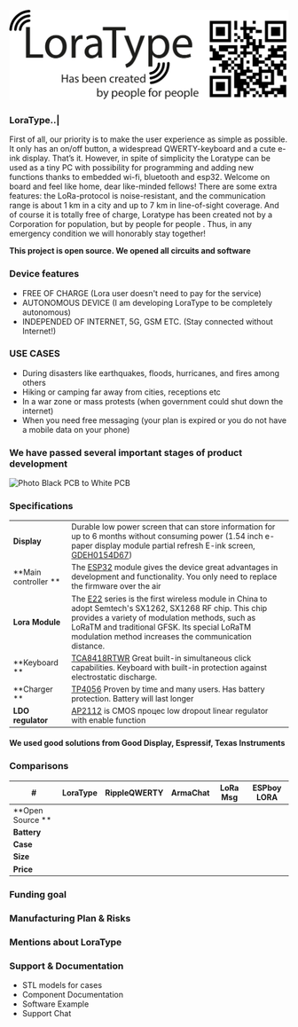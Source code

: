 [![LoraType](https://github.com/AutomationArt/LoraType/blob/main/lib/LoraType.png?raw=true "LoraType")](https://github.com/AutomationArt/LoraType/blob/main/lib/LoraType.png?raw=true "LoraType")

### LoraType..|
First of all, our priority is to make the user experience as simple as possible. It only has an on/off button, a widespread QWERTY-keyboard and a cute e-ink display. That’s it. However, in spite of simplicity the Loratype can be used as a tiny PC with possibility for programming and adding new functions thanks to embedded wi-fi, bluetooth and esp32. Welcome on board and feel like home, dear like-minded fellows! There are some extra features: the LoRa-protocol is noise-resistant, and the communication range is about 1 km in a city and up to 7 km in line-of-sight coverage. And of course it is totally free of charge, Loratype has been created not by a Corporation for population, but by people for people . Thus, in any emergency condition we will honorably stay together!


**This project is open source. We opened all circuits and software**

### Device features

- FREE OF CHARGE (Lora user doesn't need to pay for the service)
- AUTONOMOUS DEVICE (I am developing LoraType to be completely autonomous)
- INDEPENDED OF INTERNET, 5G, GSM ETC. (Stay connected without Internet!)

### USE CASES

- During disasters like earthquakes, floods, hurricanes, and fires among others
- Hiking or camping far away from cities, receptions etc
- In a war zone or mass protests (when government could shut down the internet)
- When you need free messaging (your plan is expired or you do not have a mobile data on your phone)

### We have passed several important stages of product development

![Photo Black PCB to White PCB](http:// "Photo Black to White")

### Specifications

|   |   |
| ------------ | ------------ |
| **Display**  | Durable low power screen that can store information for up to 6 months without consuming power (1.54 inch e-paper display module partial refresh E-ink screen, [GDEH0154D67](https://www.good-display.com/product/1.54-inch-e-paper-display-module-partial-refresh-E-ink-screen,-GDEH0154D67-208.html "GDEH0154D67"))   |
| **Main controller ** | The [ESP32](https://www.espressif.com/sites/default/files/documentation/esp32-wroom-32e_esp32-wroom-32ue_datasheet_en.pdf "ESP32") module gives the device great advantages in development and functionality. You only need to replace the firmware over the air   |
| **Lora Module**  | The [E22](https://www.ebyte.com/en/product-view-news.aspx?id=437 "E22") series is the first wireless module in China to adopt Semtech's SX1262, SX1268 RF chip. This chip provides a variety of modulation methods, such as LoRaTM and traditional GFSK. Its special LoRaTM modulation method increases the communication distance.    |
| **Keyboard ** | [TCA8418RTWR](https://www.ti.com/product/TCA8418/part-details/TCA8418RTWR "TCA8418RTWR") Great built-in simultaneous click capabilities. Keyboard with built-in protection against electrostatic discharge.   |
| **Charger **| [TP4056](http://www.tp4056.com/datasheet/ "TP4056") Proven by time and many users. Has battery protection. Battery will last longer |
| **LDO regulator**  | [AP2112](https://www.digikey.com/en/products/detail/diodes-incorporated/AP2112K-3-3TRG1/4470746 "AP2112") is CMOS процес low dropout linear regulator with enable function  |


#### We used good solutions from Good Display, Espressif, Texas Instruments


### Comparisons
|   #| LoraType  |  RippleQWERTY  |   ArmaChat | LoRa Msg  | ESPboy LORA  |
| ------------ | ------------ | ------------ | ------------ | ------------ | ------------ |
| **Open Source ** |   |   |   |   |   |
|  **Battery** |   |   |   |   |   |
|  **Case** |   |   |   |   |   |
|  **Size** |   |   |   |   |   |
|  **Price** |   |   |   |   |   |

### Funding goal

### Manufacturing Plan & Risks

### Mentions about LoraType

### Support & Documentation

- STL models for cases
- Component Documentation
- Software Example
- Support Chat